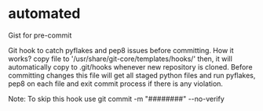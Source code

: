 automated
=========

Gist for pre-commit

Git hook to catch pyflakes and pep8 issues before committing.
How it works?
copy file to '/usr/share/git-core/templates/hooks/' then,
it will automatically copy to .git/hooks whenever new repository is cloned.
Before committing changes this file will get all staged python files
and run pyflakes, pep8 on each file and exit commit process if there is any
violation.

Note: To skip this hook use git commit -m "########" --no-verify
